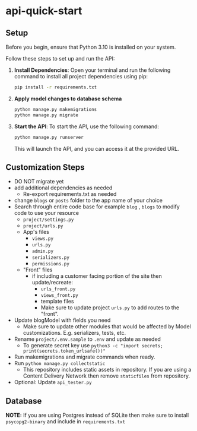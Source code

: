 # api-quick-start

## Setup

Before you begin, ensure that Python 3.10 is installed on your system.

 Follow these steps to set up and run the API:

1. **Install Dependencies**: Open your terminal and run the following command to install all project dependencies using pip:

   ```bash
   pip install -r requirements.txt
   ```

2. **Apply model changes to database schema**

    ```bash
    python manage.py makemigrations
    python manage.py migrate
    ```

3. **Start the API**: To start the API, use the following command:

    ```bash
    python manage.py runserver
    ```

    This will launch the API, and you can access it at the provided URL.

## Customization Steps

- DO NOT migrate yet
- add additional dependencies as needed
  - Re-export requirements.txt as needed
- change `blogs` or `posts` folder to the app name of your choice
- Search through entire code base for example `blog` , `blogs` to modify code to use your resource
  - `project/settings.py`
  - `project/urls.py`
  - App's files
    - `views.py`
    - `urls.py`
    - `admin.py`
    - `serializers.py`
    - `permissions.py`
  - "Front" files
    - if including a customer facing portion of the site then update/recreate:
      - `urls_front.py`
      - `views_front.py`
      - template files
      - Make sure to update project `urls.py` to add routes to the "front".
- Update blogModel with fields you need
  - Make sure to update other modules that would be affected by Model customizations. E.g. serializers, tests, etc.
- Rename `project/.env.sample` to `.env` and update as needed
  - To generate secret key use `python3 -c "import secrets; print(secrets.token_urlsafe())"`
- Run makemigrations and migrate commands when ready.
- Run `python manage.py collectstatic`
  - This repository includes static assets in repository. If you are using a Content Delivery Network then remove `staticfiles` from repository.
- Optional: Update `api_tester.py`

## Database

**NOTE:** If you are using Postgres instead of SQLite then make sure to install `psycopg2-binary` and include in `requirements.txt`
